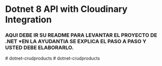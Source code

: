 # Dotnet 8 API with Cloudinary Integration

### AQUI DEBE IR SU README PARA LEVANTAR EL PROYECTO DE .NET *EN LA AYUDANTIA SE EXPLICA EL PASO A PASO Y USTED DEBE ELABORARLO.
#   d o t n e t - c r u d p r o d u c t s  
 #   d o t n e t - c r u d p r o d u c t s  
 